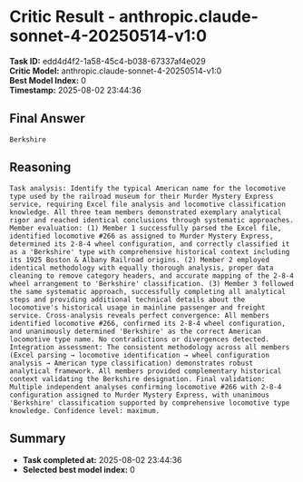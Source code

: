 # Critic Result - anthropic.claude-sonnet-4-20250514-v1:0

**Task ID:** edd4d4f2-1a58-45c4-b038-67337af4e029  
**Critic Model:** anthropic.claude-sonnet-4-20250514-v1:0  
**Best Model Index:** 0  
**Timestamp:** 2025-08-02 23:44:36

## Final Answer
```
Berkshire
```

## Reasoning
```
Task analysis: Identify the typical American name for the locomotive type used by the railroad museum for their Murder Mystery Express service, requiring Excel file analysis and locomotive classification knowledge. All three team members demonstrated exemplary analytical rigor and reached identical conclusions through systematic approaches. Member evaluation: (1) Member 1 successfully parsed the Excel file, identified locomotive #266 as assigned to Murder Mystery Express, determined its 2-8-4 wheel configuration, and correctly classified it as a 'Berkshire' type with comprehensive historical context including its 1925 Boston & Albany Railroad origins. (2) Member 2 employed identical methodology with equally thorough analysis, proper data cleaning to remove category headers, and accurate mapping of the 2-8-4 wheel arrangement to 'Berkshire' classification. (3) Member 3 followed the same systematic approach, successfully completing all analytical steps and providing additional technical details about the locomotive's historical usage in mainline passenger and freight service. Cross-analysis reveals perfect convergence: All members identified locomotive #266, confirmed its 2-8-4 wheel configuration, and unanimously determined 'Berkshire' as the correct American locomotive type name. No contradictions or divergences detected. Integration assessment: The consistent methodology across all members (Excel parsing → locomotive identification → wheel configuration analysis → American type classification) demonstrates robust analytical framework. All members provided complementary historical context validating the Berkshire designation. Final validation: Multiple independent analyses confirming locomotive #266 with 2-8-4 configuration assigned to Murder Mystery Express, with unanimous 'Berkshire' classification supported by comprehensive locomotive type knowledge. Confidence level: maximum.
```

## Summary
- **Task completed at:** 2025-08-02 23:44:36
- **Selected best model index:** 0
